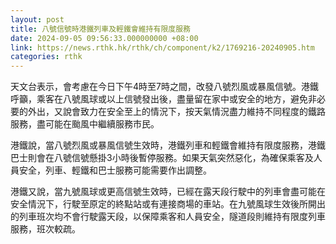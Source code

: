 ```yaml
---
layout: post
title: 八號信號時港鐵列車及輕鐵會維持有限度服務　
date: 2024-09-05 09:56:33.000000000 +08:00
link: https://news.rthk.hk/rthk/ch/component/k2/1769216-20240905.htm
categories: rthk
---
```


天文台表示，會考慮在今日下午4時至7時之間，改發八號烈風或暴風信號。港鐵呼籲，乘客在八號風球或以上信號發出後，盡量留在家中或安全的地方，避免非必要的外出，又說會致力在安全至上的情況下，按天氣情況盡力維持不同程度的鐵路服務，盡可能在颱風中繼續服務市民。

港鐵說，當八號烈風或暴風信號生效時，港鐵列車和輕鐵會維持有限度服務，港鐵巴士則會在八號信號懸掛3小時後暫停服務。如果天氣突然惡化，為確保乘客及人員安全，列車、輕鐵和巴士服務可能需要作出調整。

港鐵又說，當九號風球或更高信號生效時，已經在露天段行駛中的列車會盡可能在安全情況下，行駛至原定的終點站或有連接商場的車站。在九號風球生效後所開出的列車班次均不會行駛露天段，以保障乘客和人員安全，隧道段則維持有限度列車服務，班次較疏。
